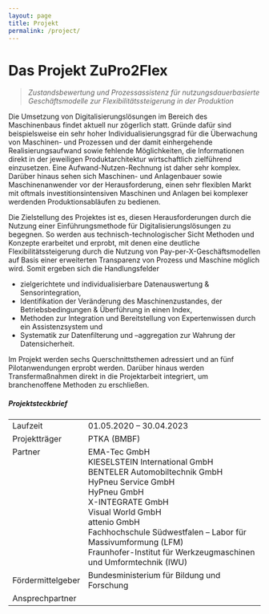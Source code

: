 ```yaml
---
layout: page
title: Projekt
permalink: /project/
---
```


<h1 class="page-title">Das Projekt ZuPro2Flex</h1>

> *Zustandsbewertung und Prozessassistenz für nutzungsdauerbasierte Geschäftsmodelle zur Flexibilitätssteigerung in der Produktion*

Die Umsetzung von Digitalisierungslösungen im Bereich des Maschinenbaus findet aktuell nur zögerlich statt. Gründe dafür sind beispielsweise ein sehr hoher Individualisierungsgrad für die Überwachung von Maschinen- und Prozessen und der damit einhergehende Realisierungsaufwand sowie fehlende Möglichkeiten, die Informationen direkt in der jeweiligen Produktarchitektur wirtschaftlich zielführend einzusetzen. Eine Aufwand-Nutzen-Rechnung ist daher sehr komplex. Darüber hinaus sehen sich Maschinen- und Anlagenbauer sowie Maschinenanwender vor der Herausforderung, einen sehr flexiblen Markt mit oftmals investitionsintensiven Maschinen und Anlagen bei komplexer werdenden Produktionsabläufen zu bedienen.

Die Zielstellung des Projektes ist es, diesen Herausforderungen durch die Nutzung einer Einführungsmethode für Digitalisierungslösungen zu begegnen. So werden aus technisch-technologischer Sicht Methoden und Konzepte erarbeitet und erprobt, mit denen eine deutliche Flexibilitätssteigerung durch die Nutzung von Pay-per-X-Geschäftsmodellen auf Basis einer erweiterten Transparenz von Prozess und Maschine möglich wird. Somit ergeben sich die Handlungsfelder

<ul class="ul-md">
    <li>zielgerichtete und individualisierbare Datenauswertung & Sensorintegration,</li>
    <li>Identifikation der Veränderung des Maschinenzustandes, der Betriebsbedingungen & Überführung in einen Index,</li>
    <li>Methoden zur Integration und Bereitstellung von Expertenwissen durch ein Assistenzsystem und</li>
    <li>Systematik zur Datenfilterung und –aggregation zur Wahrung der Datensicherheit.</li>
</ul>

Im Projekt werden sechs Querschnittsthemen adressiert und an fünf Pilotanwendungen erprobt werden. Darüber hinaus werden Transfermaßnahmen direkt in die Projektarbeit integriert, um branchenoffene Methoden zu erschließen. 

##### Projektsteckbrief

<div class="row">
<div class="col s12">
<table class="striped">
    <tbody>
        <tr>
            <td>Laufzeit</td>
            <td>01.05.2020 – 30.04.2023</td>
        </tr>
        <tr>
            <td>Projektträger</td>
            <td>PTKA (BMBF)</td>
        </tr>
        <tr>
            <td style="vertical-align: top;">Partner</td>
            <td>
                EMA-Tec GmbH <br>
                KIESELSTEIN International GmbH <br>
                BENTELER Automobiltechnik GmbH <br>
                HyPneu Service GmbH <br>
                HyPneu GmbH <br>
                X-INTEGRATE GmbH <br>
                Visual World GmbH <br>
                attenio GmbH <br>
                Fachhochschule Südwestfalen – Labor für Massivumformung (LFM) <br>
                Fraunhofer-Institut für Werkzeugmaschinen und Umformtechnik (IWU)
            </td>
        </tr>
        <tr>
            <td>Fördermittelgeber</td>
            <td>Bundesministerium für Bildung und Forschung</td>
        </tr>
        <tr>
            <td>Ansprechpartner</td>
            <td></td>
        </tr>
    </tbody>
</table>
</div>
</div>

